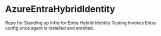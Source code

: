 # AzureEntraHybridIdentity
Repo for Standing up Infra for Entra Hybrid Identity Testing
Invokes Entra config once agent is installed and enrolled. 
